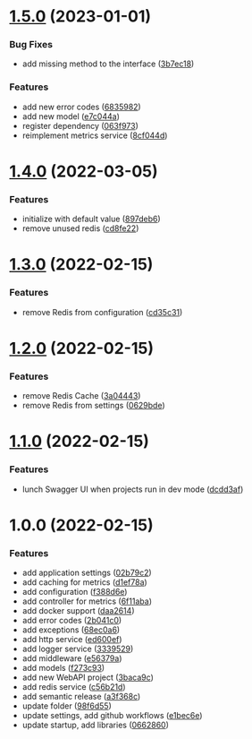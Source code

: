 # [1.5.0](https://github.com/TomaszKandula/SonarQubeOnAzure/compare/v1.4.0...v1.5.0) (2023-01-01)


### Bug Fixes

* add missing method to the interface ([3b7ec18](https://github.com/TomaszKandula/SonarQubeOnAzure/commit/3b7ec184e7f550b7710c4108291e149fb32361ce))


### Features

* add new error codes ([6835982](https://github.com/TomaszKandula/SonarQubeOnAzure/commit/683598245de370d5d847bb914b7bcaa65b81a2c2))
* add new model ([e7c044a](https://github.com/TomaszKandula/SonarQubeOnAzure/commit/e7c044a2d7c966cb1ddde9ac67e3dcac4ee33484))
* register dependency ([063f973](https://github.com/TomaszKandula/SonarQubeOnAzure/commit/063f973217ab4f9f83d34c2ca7d74d1810bfdef1))
* reimplement metrics service ([8cf044d](https://github.com/TomaszKandula/SonarQubeOnAzure/commit/8cf044d5522ca60d66596a575f6825d87ee6676a))

# [1.4.0](https://github.com/TomaszKandula/SonarQubeOnAzure/compare/v1.3.0...v1.4.0) (2022-03-05)


### Features

* initialize with default value ([897deb6](https://github.com/TomaszKandula/SonarQubeOnAzure/commit/897deb6337cc42bc58714f7cbb9d50e5e0923ba7))
* remove unused redis ([cd8fe22](https://github.com/TomaszKandula/SonarQubeOnAzure/commit/cd8fe2257f3cdb3652fca5881101b7f6b49f0164))

# [1.3.0](https://github.com/TomaszKandula/SonarQubeOnAzure/compare/v1.2.0...v1.3.0) (2022-02-15)


### Features

* remove Redis from configuration ([cd35c31](https://github.com/TomaszKandula/SonarQubeOnAzure/commit/cd35c316ce75c0ef7c208a48412aee748b053188))

# [1.2.0](https://github.com/TomaszKandula/SonarQubeOnAzure/compare/v1.1.0...v1.2.0) (2022-02-15)


### Features

* remove Redis Cache ([3a04443](https://github.com/TomaszKandula/SonarQubeOnAzure/commit/3a04443c4d9b280e68e9ab2e2ddc5ad52ff8a1e4))
* remove Redis from settings ([0629bde](https://github.com/TomaszKandula/SonarQubeOnAzure/commit/0629bde76a2b1ae3dcfb8b4919c1593709a3f5e1))

# [1.1.0](https://github.com/TomaszKandula/SonarQubeOnAzure/compare/v1.0.0...v1.1.0) (2022-02-15)


### Features

* lunch Swagger UI when projects run in dev mode ([dcdd3af](https://github.com/TomaszKandula/SonarQubeOnAzure/commit/dcdd3afdf730894987c5a87a9b364e9f409b82a3))

# 1.0.0 (2022-02-15)


### Features

* add application settings ([02b79c2](https://github.com/TomaszKandula/SonarQubeOnAzure/commit/02b79c2b9e1f18c323c5f0fcde6f0a1e1c663617))
* add caching for metrics ([d1ef78a](https://github.com/TomaszKandula/SonarQubeOnAzure/commit/d1ef78a403f4c4fddd2d44ef94399dde5f43314b))
* add configuration ([f388d6e](https://github.com/TomaszKandula/SonarQubeOnAzure/commit/f388d6ec5e06ac60e700434b50da42ab2d5759eb))
* add controller for metrics ([6f11aba](https://github.com/TomaszKandula/SonarQubeOnAzure/commit/6f11aba5b5ef14863f2bc799e7818751668bf8db))
* add docker support ([daa2614](https://github.com/TomaszKandula/SonarQubeOnAzure/commit/daa2614b50701d9d5dc534b008e925912e237901))
* add error codes ([2b041c0](https://github.com/TomaszKandula/SonarQubeOnAzure/commit/2b041c0b4a95401104600d03aebca4991643baf4))
* add exceptions ([68ec0a6](https://github.com/TomaszKandula/SonarQubeOnAzure/commit/68ec0a669c91d3fb2ce73eecad51b1f29e06a994))
* add http service ([ed600ef](https://github.com/TomaszKandula/SonarQubeOnAzure/commit/ed600efd41bee5a55d9b14be1677b4a51f1eb22a))
* add logger service ([3339529](https://github.com/TomaszKandula/SonarQubeOnAzure/commit/3339529831c23b925288fc1d9801311ce28a3e90))
* add middleware ([e56379a](https://github.com/TomaszKandula/SonarQubeOnAzure/commit/e56379a3c891bf0c68dc4b5a498237659b75b1b3))
* add models ([f273c93](https://github.com/TomaszKandula/SonarQubeOnAzure/commit/f273c933115c7773cc2d81dfbe5dfb8bb2a57f6c))
* add new WebAPI project ([3baca9c](https://github.com/TomaszKandula/SonarQubeOnAzure/commit/3baca9c8f9816bf251b43371d7b94a577c6647ba))
* add redis service ([c56b21d](https://github.com/TomaszKandula/SonarQubeOnAzure/commit/c56b21d7cd206653a774dec38f3c175cf0df02ee))
* add semantic release ([a3f368c](https://github.com/TomaszKandula/SonarQubeOnAzure/commit/a3f368cc7776a327a8d28d63fa8634a8a549d2a8))
* update folder ([98f6d55](https://github.com/TomaszKandula/SonarQubeOnAzure/commit/98f6d55d6571237b463c77a8472762e45ee6aa3f))
* update settings, add github workflows ([e1bec6e](https://github.com/TomaszKandula/SonarQubeOnAzure/commit/e1bec6ed57d0ad5a4b91680910763308f0d1d37d))
* update startup, add libraries ([0662860](https://github.com/TomaszKandula/SonarQubeOnAzure/commit/066286096a9889bef19441407c603e72897cda6b))
